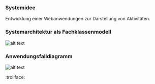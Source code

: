 ### Systemidee

Entwicklung einer Webanwendungen zur Darstellung von Aktivitäten.

[Link]: https://swei-tgb2-4.herokuapp.com/

### Systemarchitektur als Fachklassenmodell

![alt text](https://github.com/sweIhm/sweiproject-tg2b-4/blob/master/Project/Fachklassenmodel.png "Systemarchitektur")

### Anwendungsfalldiagramm

![alt text](https://github.com/sweIhm/sweiproject-tg2b-4/blob/master/Project/Activity_Meter_Anwendungsfalldiagramm.png "Anwendungsfalldiagramm")

:trollface:
